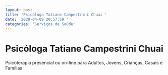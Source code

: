 ```yaml
---
layout: post
title: 'Psicóloga Tatiane Campestrini Chuai '
date: '2020-04-09 20:57:59 '
categories: 'Serviços de Saúde'
---
```


# Psicóloga Tatiane Campestrini Chuai 

Psicoterapia presencial ou on-line para Adultos, Jovens, Crianças, Casais e Famílias 
